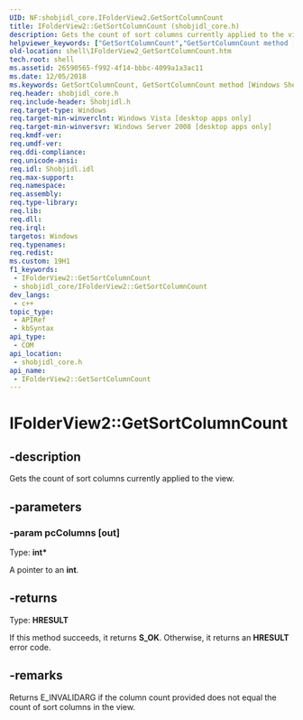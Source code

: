 ```yaml
---
UID: NF:shobjidl_core.IFolderView2.GetSortColumnCount
title: IFolderView2::GetSortColumnCount (shobjidl_core.h)
description: Gets the count of sort columns currently applied to the view.
helpviewer_keywords: ["GetSortColumnCount","GetSortColumnCount method [Windows Shell]","GetSortColumnCount method [Windows Shell]","IFolderView2 interface","IFolderView2 interface [Windows Shell]","GetSortColumnCount method","IFolderView2.GetSortColumnCount","IFolderView2::GetSortColumnCount","_shell_IFolderView2_GetSortColumnCount","shell.IFolderView2_GetSortColumnCount","shobjidl_core/IFolderView2::GetSortColumnCount"]
old-location: shell\IFolderView2_GetSortColumnCount.htm
tech.root: shell
ms.assetid: 26590565-f992-4f14-bbbc-4099a1a3ac11
ms.date: 12/05/2018
ms.keywords: GetSortColumnCount, GetSortColumnCount method [Windows Shell], GetSortColumnCount method [Windows Shell],IFolderView2 interface, IFolderView2 interface [Windows Shell],GetSortColumnCount method, IFolderView2.GetSortColumnCount, IFolderView2::GetSortColumnCount, _shell_IFolderView2_GetSortColumnCount, shell.IFolderView2_GetSortColumnCount, shobjidl_core/IFolderView2::GetSortColumnCount
req.header: shobjidl_core.h
req.include-header: Shobjidl.h
req.target-type: Windows
req.target-min-winverclnt: Windows Vista [desktop apps only]
req.target-min-winversvr: Windows Server 2008 [desktop apps only]
req.kmdf-ver: 
req.umdf-ver: 
req.ddi-compliance: 
req.unicode-ansi: 
req.idl: Shobjidl.idl
req.max-support: 
req.namespace: 
req.assembly: 
req.type-library: 
req.lib: 
req.dll: 
req.irql: 
targetos: Windows
req.typenames: 
req.redist: 
ms.custom: 19H1
f1_keywords:
 - IFolderView2::GetSortColumnCount
 - shobjidl_core/IFolderView2::GetSortColumnCount
dev_langs:
 - c++
topic_type:
 - APIRef
 - kbSyntax
api_type:
 - COM
api_location:
 - shobjidl_core.h
api_name:
 - IFolderView2::GetSortColumnCount
---
```


# IFolderView2::GetSortColumnCount


## -description

Gets the count of sort columns currently applied to the view.

## -parameters

### -param pcColumns [out]

Type: <b>int*</b>

A pointer to an <b>int</b>.

## -returns

Type: <b>HRESULT</b>

If this method succeeds, it returns <b xmlns:loc="http://microsoft.com/wdcml/l10n">S_OK</b>. Otherwise, it returns an <b xmlns:loc="http://microsoft.com/wdcml/l10n">HRESULT</b> error code.

## -remarks

Returns E_INVALIDARG if the column count provided does not equal the count of sort columns in the view.

